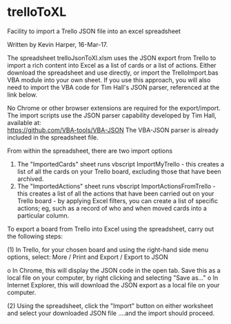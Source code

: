 # trelloToXL
Facility to import a Trello JSON file into an excel spreadsheet

Written by Kevin Harper, 16-Mar-17.

The spreadsheet trelloJsonToXl.xlsm uses the JSON export from Trello to import a rich content into Excel as a list of cards or a list of actions. 
Either download the spreadsheet and use directly, or import the TrelloImport.bas VBA module into your own sheet.  If you use this approach, you will also need to import the VBA code for Tim Hall's JSON parser, referenced at the link below.

No Chrome or other browser extensions are required for the export/import. The import scripts use the JSON parser capability developed by Tim Hall, available at:  
https://github.com/VBA-tools/VBA-JSON
  The VBA-JSON parser is already included in the spreadsheet file.

From within the spreadsheet, there are two import options
1. The "ImportedCards" sheet runs vbscript ImportMyTrello - this creates a list of all the cards on your Trello board,
excluding those that have been archived.
2. The "ImportedActions" sheet runs vbscript ImportActionsFromTrello - this creates a list of
all the actions that have been carried out on your Trello board -
by applying Excel filters, you can create a list of specific actions;  eg, such as a record of who and when moved cards into a particular column.

To export a board from Trello into Excel using the spreadsheet, carry out the following steps:

(1) In Trello, for your chosen board and using the right-hand side menu options, select:
       More / Print and Export / Export to JSON

o  In Chrome, this will display the JSON code in the open tab.  Save this as a local file on your computer,
by right clicking and selecting "Save as..."
o  In Internet Explorer, this will download the JSON export as a local file on your computer.

(2) Using the spreadsheet, click the "Import" button on either worksheet and select your downloaded JSON file
....and the import should proceed.

